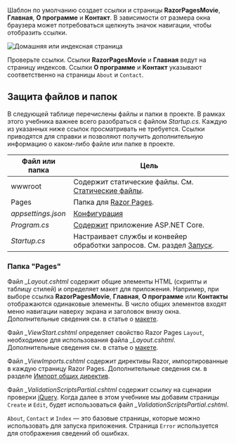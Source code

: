 Шаблон по умолчанию создает ссылки и страницы **RazorPagesMovie**, **Главная**, **О программе** и **Контакт**. В зависимости от размера окна браузера может потребоваться щелкнуть значок навигации, чтобы отобразить ссылки.

![Домашняя или индексная страница](../../tutorials/razor-pages/razor-pages-start/_static/home2.png)

Проверьте ссылки. Ссылки **RazorPagesMovie** и **Главная** ведут на страницу индексов. Ссылки **О программе** и **Контакт** указывают соответственно на страницы `About` и `Contact`.

## <a name="project-files-and-folders"></a>Защита файлов и папок

В следующей таблице перечислены файлы и папки в проекте. В рамках этого учебника важнее всего разобраться с файлом *Startup.cs*. Каждую из указанных ниже ссылок просматривать не требуется. Ссылки приводятся для справки и позволяют получить дополнительную информацию о каком-либо файле или папке в проекте.

| Файл или папка              | Цель |
| ----------------- | ------------ |
| wwwroot | Содержит статические файлы. См. [Статические файлы](xref:fundamentals/static-files). |
| Pages | Папка для [Razor Pages](xref:razor-pages/index). |
| *appsettings.json* | [Конфигурация](xref:fundamentals/configuration/index) |
| *Program.cs* | [Содержит](xref:fundamentals/host/index) приложение ASP.NET Core.|
| *Startup.cs* | Настраивает службы и конвейер обработки запросов. См. раздел [Запуск](xref:fundamentals/startup).|

### <a name="the-pages-folder"></a>Папка "Pages"

Файл *_Layout.cshtml* содержит общие элементы HTML (скрипты и таблицу стилей) и определяет макет для приложения. Например, при выборе ссылка **RazorPagesMovie**, **Главная**, **О программе** или **Контакты** отображаются одинаковые элементы. В число общих элементов входят меню навигации наверху экрана и заголовок внизу окна. Дополнительные сведения см. в статье о [макете](xref:mvc/views/layout).

Файл *_ViewStart.cshtml* определяет свойство Razor Pages `Layout`, необходимое для использования файла *_Layout.cshtml*. Дополнительные сведения см. в статье о [макете](xref:mvc/views/layout).

Файл *_ViewImports.cshtml* содержит директивы Razor, импортированные в каждую страницу Razor Pages. Дополнительные сведения см. в разделе [Импорт общих директив](xref:mvc/views/layout#importing-shared-directives).

Файл *_ValidationScriptsPartial.cshtml* содержит ссылку на сценарии проверки [jQuery](https://jquery.com/). Когда далее в этом учебнике мы добавим страницы `Create` и `Edit`, будет использоваться файл *_ValidationScriptsPartial.cshtml*.

`About`, `Contact` и `Index` — это базовые страницы, которые можно использовать для запуска приложения. Страница `Error` используется для отображения сведений об ошибках.
